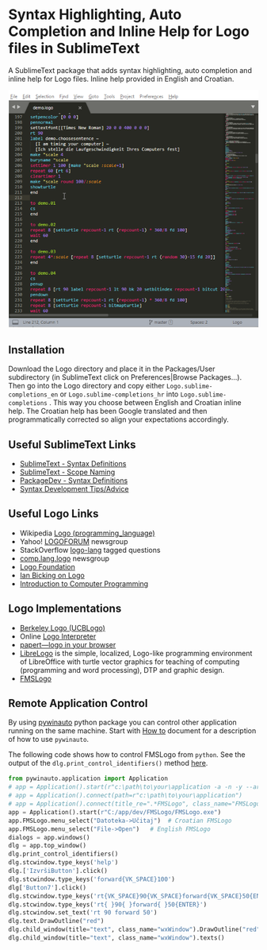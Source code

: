 # Syntax Highlighting, Auto Completion and Inline Help for Logo files in SublimeText

A SublimeText package that adds syntax highlighting, auto completion and inline help for Logo files. Inline help provided in English and Croatian. 

<img src="demo_animation.png" hspace="1em" />

## Installation

Download the Logo directory and place it in the Packages/User subdirectory (in SublimeText click on Preferences|Browse Packages...). Then go into the Logo directory and copy either `Logo.sublime-completions_en` or `Logo.sublime-completions_hr` into `Logo.sublime-completions` . This way you choose between English and Croatian inline help. The Croatian help has been Google translated and then programmatically corrected so align your expectations accordingly.  

## Useful SublimeText Links
- [SublimeText - Syntax Definitions](http://www.sublimetext.com/docs/3/syntax.html)
- [SublimeText - Scope Naming](http://www.sublimetext.com/docs/3/scope_naming.html)
- [PackageDev - Syntax Definitions](https://github.com/SublimeText/PackageDev/wiki/Syntax-Definitions)
- [Syntax Development Tips/Advice](https://github.com/sublimehq/Packages/issues/757)

## Useful Logo Links
- Wikipedia [Logo (programming_language)](https://en.wikipedia.org/wiki/Logo_(programming_language))
- Yahoo! [LOGOFORUM](https://groups.yahoo.com/neo/groups/LOGOFORUM/info) newsgroup
- StackOverflow [logo-lang](https://stackoverflow.com/questions/tagged/logo-lang) tagged questions
- [comp.lang.logo](https://groups.google.com/forum/#!forum/comp.lang.logo) newsgroup
- [Logo Foundation](http://el.media.mit.edu/logo-foundation/index.html)
- [Ian Bicking on Logo](http://www.ianbicking.org/blog/2007/10/logo.html)
- [Introduction to Computer Programming](http://guyhaas.com/bfoit/itp/IntroCmds.html)

## Logo Implementations
- [Berkeley Logo (UCBLogo)](https://people.eecs.berkeley.edu/~bh/logo.html)
- Online [Logo Interpreter](https://www.calormen.com/jslogo/)
- [papert―logo in your browser](http://logo.twentygototen.org/_REo_2F2)
- [LibreLogo](http://librelogo.org/en/) is the simple, localized, Logo-like programming environment of LibreOffice with turtle vector graphics for teaching of computing (programming and word processing), DTP and graphic design.
- [FMSLogo](http://fmslogo.sourceforge.net/)

## Remote Application Control
By using [pywinauto](https://pywinauto.github.io/) python package you can control other application running on the same machine. Start with [How to](https://pywinauto.readthedocs.io/en/latest/HowTo.html) document for a description of how to use `pywinauto`.

The following code shows how to control FMSLogo from `python`. See the output of the `dlg.print_control_identifiers()` method [here](./pywinauto_print_control_identifiers_FMSLogo_7.4.0.txt).

```python
from pywinauto.application import Application
# app = Application().start(r"c:\path\to\your\application -a -n -y --arguments")
# app = Application().connect(path=r"c:\path\to\your\application")
# app = Application().connect(title_re=".*FMSLogo", class_name="FMSLogo")
app = Application().start(r"C:/app/dev/FMSLogo/FMSLogo.exe")
app.FMSLogo.menu_select("Datoteka->Učitaj")  # Croatian FMSLogo
app.FMSLogo.menu_select("File->Open")   # English FMSLogo
dialogs = app.windows()
dlg = app.top_window()
dlg.print_control_identifiers()
dlg.stcwindow.type_keys('help')
dlg.['IzvršiButton'].click()
dlg.stcwindow.type_keys('forward{VK_SPACE}100')
dlg['Button7'].click()
dlg.stcwindow.type_keys('rt{VK_SPACE}90{VK_SPACE}forward{VK_SPACE}50{ENTER}')
dlg.stcwindow.type_keys('rt{ }90{ }forward{ }50{ENTER}')
dlg.stcwindow.set_text('rt 90 forward 50')
dlg.text.DrawOutline("red")
dlg.child_window(title="text", class_name="wxWindow").DrawOutline("red")
dlg.child_window(title="text", class_name="wxWindow").texts()
```

